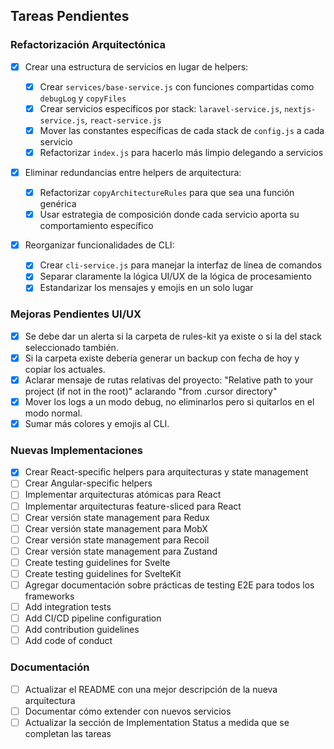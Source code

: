 ## Tareas Pendientes

### Refactorización Arquitectónica

-   [x] Crear una estructura de servicios en lugar de helpers:

    -   [x] Crear `services/base-service.js` con funciones compartidas como `debugLog` y `copyFiles`
    -   [x] Crear servicios específicos por stack: `laravel-service.js`, `nextjs-service.js`, `react-service.js`
    -   [x] Mover las constantes específicas de cada stack de `config.js` a cada servicio
    -   [x] Refactorizar `index.js` para hacerlo más limpio delegando a servicios

-   [x] Eliminar redundancias entre helpers de arquitectura:

    -   [x] Refactorizar `copyArchitectureRules` para que sea una función genérica
    -   [x] Usar estrategia de composición donde cada servicio aporta su comportamiento específico

-   [x] Reorganizar funcionalidades de CLI:
    -   [x] Crear `cli-service.js` para manejar la interfaz de línea de comandos
    -   [x] Separar claramente la lógica UI/UX de la lógica de procesamiento
    -   [x] Estandarizar los mensajes y emojis en un solo lugar

### Mejoras Pendientes UI/UX

-   [x] Se debe dar un alerta si la carpeta de rules-kit ya existe o si la del stack seleccionado también.
-   [x] Si la carpeta existe debería generar un backup con fecha de hoy y copiar los actuales.
-   [x] Aclarar mensaje de rutas relativas del proyecto: "Relative path to your project (if not in the root)" aclarando "from .cursor directory"
-   [x] Mover los logs a un modo debug, no eliminarlos pero si quitarlos en el modo normal.
-   [x] Sumar más colores y emojis al CLI.

### Nuevas Implementaciones

-   [x] Crear React-specific helpers para arquitecturas y state management
-   [ ] Crear Angular-specific helpers
-   [ ] Implementar arquitecturas atómicas para React
-   [ ] Implementar arquitecturas feature-sliced para React
-   [ ] Crear versión state management para Redux
-   [ ] Crear versión state management para MobX
-   [ ] Crear versión state management para Recoil
-   [ ] Crear versión state management para Zustand
-   [ ] Create testing guidelines for Svelte
-   [ ] Create testing guidelines for SvelteKit
-   [ ] Agregar documentación sobre prácticas de testing E2E para todos los frameworks
-   [ ] Add integration tests
-   [ ] Add CI/CD pipeline configuration
-   [ ] Add contribution guidelines
-   [ ] Add code of conduct

### Documentación

-   [ ] Actualizar el README con una mejor descripción de la nueva arquitectura
-   [ ] Documentar cómo extender con nuevos servicios
-   [ ] Actualizar la sección de Implementation Status a medida que se completan las tareas
